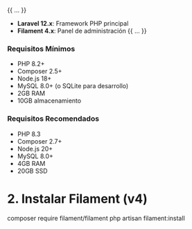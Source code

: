 {{ ... }}
- **Laravel 12.x**: Framework PHP principal
- **Filament 4.x**: Panel de administración
{{ ... }}
### Requisitos Mínimos
- PHP 8.2+
- Composer 2.5+
- Node.js 18+
- MySQL 8.0+ (o SQLite para desarrollo)
- 2GB RAM
- 10GB almacenamiento
### Requisitos Recomendados
- PHP 8.3
- Composer 2.7+
- Node.js 20+
- MySQL 8.0+
- 4GB RAM
- 20GB SSD
# 2. Instalar Filament (v4)
composer require filament/filament
php artisan filament:install
